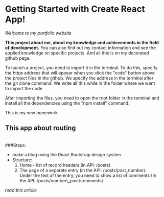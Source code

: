 # Getting Started with Create React App!

<i>Welcome to my portfolio website</i>

<b>This project about me, about my knowledge and achievements in the field of development.</b>
You can also find out my contact information and see the applied knowledge on specific projects.
And all this is on my decorated github page.

To launch a project, you need to import it in the terminal. To do this, specify the https address that will appear when you click the "code" button above the project files in the github. We specify the address in the terminal after the git clone command.
We write all this while in the folder where we want to import the code.

After importing the files, you need to open the root folder in the terminal and install all the dependencies using the "npm install" command.

<p>This is my new homework</p>

## This app about routing
<br/>
###Steps:

<ul>
  <li>make a blog using the React Bootstrap design system</li>
  <li>Structure:
    <ol type="1">
      <li>Home - list of record headers (in API: /posts)</li>
      <li>The page of a separate entry (in the API: /posts/post_number). Under the text of the entry, you need to show a list of comments (In the API: /posts/number\_post/comments)</li>
    </ol>
  </li>
</ul>

<i>read this article</i></br>
